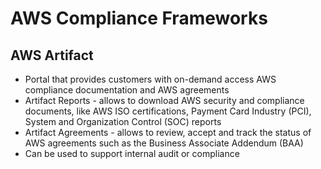 # AWS Compliance Frameworks

## AWS Artifact

- Portal that provides customers with on-demand access AWS compliance documentation and AWS agreements
- Artifact Reports - allows to download AWS security and compliance documents, like AWS ISO certifications, Payment Card Industry (PCI), System and Organization Control (SOC) reports
- Artifact Agreements - allows to review, accept and track the status of AWS agreements such as the Business Associate Addendum (BAA)
- Can be used to support internal audit or compliance